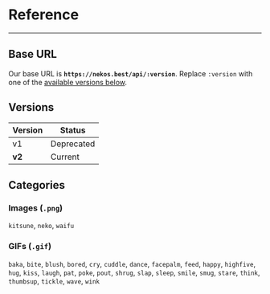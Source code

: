 <!-- markdownlint-disable MD028 -->

# Reference

---

## Base URL

Our base URL is **`https://nekos.best/api/:version`**. Replace `:version` with one of the [available versions below](#versions).

## Versions

| Version | Status |
|----|----|
|  v1  |  Deprecated  |
|  **v2**  |  Current  |

## Categories

### Images (`.png`)

`kitsune`, `neko`, `waifu`

### GIFs (`.gif`)

`baka`, `bite`, `blush`, `bored`, `cry`, `cuddle`, `dance`, `facepalm`, `feed`, `happy`, `highfive`, `hug`, `kiss`, `laugh`, `pat`, `poke`, `pout`, `shrug`, `slap`, `sleep`, `smile`, `smug`, `stare`, `think`, `thumbsup`, `tickle`, `wave`, `wink`
